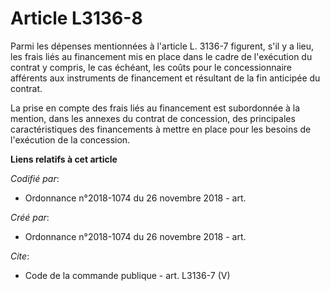 # Article L3136-8

Parmi les dépenses mentionnées à l'article L. 3136-7 figurent, s'il y a lieu, les frais liés au financement mis en place dans
le cadre de l'exécution du contrat y compris, le cas échéant, les coûts pour le concessionnaire afférents aux instruments de
financement et résultant de la fin anticipée du contrat. 

La prise en compte des frais liés au financement est subordonnée à la mention, dans les annexes du contrat de concession, des
principales caractéristiques des financements à mettre en place pour les besoins de l'exécution de la concession.

**Liens relatifs à cet article**

_Codifié par_:

  - Ordonnance n°2018-1074 du 26 novembre 2018 - art.

_Créé par_:

  - Ordonnance n°2018-1074 du 26 novembre 2018 - art.

_Cite_:

  - Code de la commande publique - art. L3136-7 (V)
